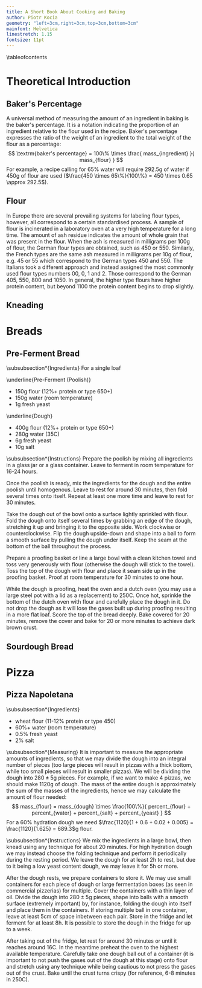 ```yaml
---
title: A Short Book About Cooking and Baking
author: Piotr Kocia
geometry: "left=3cm,right=3cm,top=3cm,bottom=3cm"
mainfont: Helvetica
linestretch: 1.15
fontsize: 11pt
---
```


\tableofcontents

# Theoretical Introduction

## Baker's Percentage
A universal method of measuring the amount of an ingredient in baking is the baker's percentage. It is a notation indicating the proportion of an ingredient relative to the flour used in the recipe. Baker's percentage expresses the ratio of the weight of an ingredient to the total weight of the flour as a percentage:
$$
\textrm{baker's percentage} = 100\% \times \frac{ mass_{ingredient} }{ mass_{flour} }
$$
For example, a recipe calling for 65% water will require 292.5g of water if 450g of flour are used ($\frac{450 \times 65\%}{100\%} = 450 \times 0.65 \approx 292.5$).

## Flour
In Europe there are several prevailing systems for labeling flour types, however, all correspond to a certain standardised process. A sample of flour is incinerated in a laboratory oven at a very high temperature for a long time. The amount of ash residue indicates the amount of whole grain that was present in the flour. When the ash is measured in milligrams per 100g of flour, the German flour types are obtained, such as 450 or 550. Similarly, the French types are the same ash measured in milligrams per 10g of flour, e.g. 45 or 55 which correspond to the German types 450 and 550. The Italians took a different approach and instead assigned the most commonly used flour types numbers 00, 0, 1 and 2. Those correspond to the German 405, 550, 800 and 1050. In general, the higher type flours have higher protein content, but beyond 1100 the protein content begins to drop slightly.

## Kneading

# Breads

## Pre-Ferment Bread

\subsubsection*{Ingredients}
For a single loaf

\underline{Pre-Ferment (Poolish)}

- 150g flour (12%+ protein or type 650+)
- 150g water (room temperature)
- 1g fresh yeast

\underline{Dough}

- 400g flour (12%+ protein or type 650+)
- 280g water (35C)
- 6g fresh yeast
- 10g salt

\subsubsection*{Instructions}
Prepare the poolish by mixing all ingredients in a glass jar or a glass container. Leave to ferment in room temperature for 16-24 hours.

Once the poolish is ready, mix the ingredients for the dough and the entire poolish until homogenous. Leave to rest for around 30 minutes, then fold several times onto itself. Repeat at least one more time and leave to rest for 30 minutes.

Take the dough out of the bowl onto a surface lightly sprinkled with flour. Fold the dough onto itself several times by grabbing an edge of the dough, stretching it up and bringing it to the opposite side. Work clockwise or counterclockwise. Flip the dough upside-down and shape into a ball to form a smooth surface by pulling the dough under itself. Keep the seam at the bottom of the ball throughout the process.

Prepare a proofing basket or line a large bowl with a clean kitchen towel and toss very generously with flour (otherwise the dough will stick to the towel). Toss the top of the dough with flour and place it seam side up in the proofing basket. Proof at room temperature for 30 minutes to one hour.

While the dough is proofing, heat the oven and a dutch oven (you may use a large steel pot with a lid as a replacement) to 250C. Once hot, sprinkle the bottom of the dutch oven with flour and carefully place the dough in it. Do not drop the dough as it will lose the gases built up during proofing resulting in a more flat loaf. Score the top of the bread deeply. Bake covered for 20 minutes, remove the cover and bake for 20 or more minutes to achieve dark brown crust.

## Sourdough Bread

# Pizza
## Pizza Napoletana

\subsubsection*{Ingredients}
- wheat flour (11-12% protein or type 450)
- 60%+ water (room temperature)
- 0.5% fresh yeast
- 2% salt

\subsubsection*{Measuring}
It is important to measure the appropriate amounts of ingredients, so that we may divide the dough into an integral number of pieces (too large pieces will result in pizzas with a thick bottom, while too small pieces will result in smaller pizzas). We will be dividing the dough into $280 \pm 5$g pieces. For example, if we want to make 4 pizzas, we should make 1120g of dough. The mass of the entire dough is approximately the sum of the masses of the ingredients, hence we may calculate the amount of flour needed:
$$
mass_{flour} = mass_{dough} \times \frac{100\%}{ percent_{flour} + percent_{water} + percent_{salt} + percent_{yeast} }
$$
For a 60% hydration dough we need $\frac{1120}{1 + 0.6 + 0.02 + 0.005} = \frac{1120}{1.625} = 689.3$g flour.

\subsubsection*{Instructions}
We mix the ingredients in a large bowl, then knead using any technique for about 20 minutes. For high hydration dough we may instead choose the folding technique and perform it periodically during the resting period. We leave the dough for at least 2h to rest, but due to it being a low yeast content dough, we may leave it for 5h or more.

After the dough rests, we prepare containers to store it. We may use small containers for each piece of dough or large fermentation boxes (as seen in commercial pizzerias) for multiple. Cover the containers with a thin layer of oil. Divide the dough into $280 \pm 5$g pieces, shape into balls with a smooth surface (extremely important) by, for instance, folding the dough into itself and place them in the containers. If storing multiple ball in one container, leave at least 5cm of space inbetween each pair. Store in the fridge and let ferment for at least 8h. It is possible to store the dough in the fridge for up to a week.

After taking out of the fridge, let rest for around 30 minutes or until it reaches around 16C. In the meantime preheat the oven to the highest available temperature. Carefully take one dough ball out of a container (it is important to not push the gases out of the dough at this stage) onto flour and stretch using any technique while being cautious to not press the gases out of the crust. Bake until the crust turns crispy (for reference, 6-8 minutes in 250C).
